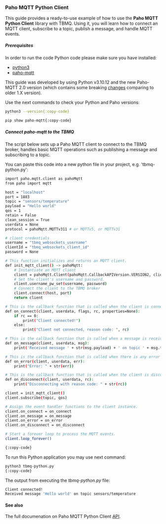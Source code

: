 ### Paho MQTT Python Client

This guide provides a ready-to-use example of how to use the **Paho MQTT Python Client** library with TBMQ. 
Using it, you will learn how to connect an MQTT client, subscribe to a topic, publish a message, and handle MQTT events.

##### Prerequisites
In order to run the code  Python code please make sure you have installed:
* [python3](https://www.python.org/downloads)
* [paho-mqtt](https://github.com/eclipse/paho.mqtt.python)

This guide was developed by using Python v3.10.12 and the new Paho-MQTT 2.0 version (which contains some breaking [changes]((https://github.com/eclipse/paho.mqtt.python/blob/master/docs/migrations.rst)) comparing to older 1.X version). 

Use the next commands to check your Python and Paho versions:

```bash
python3 --version{:copy-code}
```

```bash
pip show paho-mqtt{:copy-code}
```

##### Connect paho-mqtt to the TBMQ
The script below sets up a Paho MQTT client to connect to the TBMQ broker, handles basic MQTT operations such as publishing a message and subscribing to a topic.

You can paste this code into a new python file in your project, e.g. 'tbmq-python.py':

```bash
import paho.mqtt.client as pahoMqtt
from paho import mqtt

host = "localhost"
port = 1883
topic = "sensors/temperature"
payload = "Hello world"
qos = 1
retain = False
clean_session = True
userdata = None
protocol = pahoMqtt.MQTTv311 # or MQTTv5, or MQTTv31

# client credentials
username = "tbmq_websockets_username"
clientId = "tbmq_websockets_client_id"
password = None

# This function initializes and returns an MQTT client.
def init_mqtt_client() -> pahoMqtt:
    # Instantiate an MQTT client
    client = pahoMqtt.Client(pahoMqtt.CallbackAPIVersion.VERSION2, clientId, clean_session, userdata, protocol)
    # Set the client's username and password.
    client.username_pw_set(username, password)
    # Connect the client to the TBMQ broker
    client.connect(host, port)
    return client

# This is the callback function that is called when the client is connected with the MQTT server.
def on_connect(client, userdata, flags, rc, properties=None):
    if rc == 0:
        print("Client connected!")
    else:
        print("Client not connected, reason code: ", rc)

# This is the callback function that is called when a message is received after subscribing to a topic.
def on_message(client, userdata, msg):
    print('Received message ' + str(msg.payload) + ' on topic ' + msg.topic)

# This is the callback function that is called when there is any error during MQTT operations.
def on_error(client, userdata, err):
    print("Error: " + str(err))

# This is the callback function that is called when the client is disconnected from the MQTT server.
def on_disconnect(client, userdata, rc):
    print("Disconnecting with reason code: " + str(rc))

client = init_mqtt_client()
client.subscribe(topic, qos)

# Assign the event handler functions to the client instance.
client.on_connect = on_connect
client.on_message = on_message
client.on_error = on_error
client.on_disconnect = on_disconnect

# Start a forever loop to process the MQTT events.
client.loop_forever()

{:copy-code}
```

To run this Python application you may use next command:

```bash
python3 tbmq-python.py
{:copy-code}
```

The output from executing the _tbmq-python.py_ file:
```bash
Client connected!
Received message 'Hello world' on topic sensors/temperature
```

#### See also
The full documenation on Paho MQTT Python Client [API](https://eclipse.dev/paho/files/paho.mqtt.python/html/client.html).
